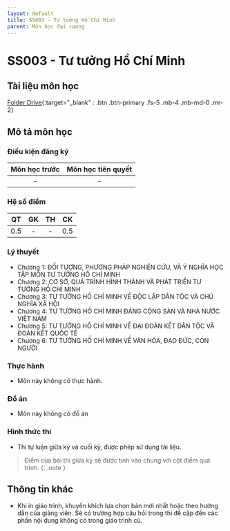 ```yaml
---
layout: default
title: SS003 - Tư tưởng Hồ Chí Minh
parent: Môn học đại cương
---
```


# SS003 - Tư tưởng Hồ Chí Minh

## Tài liệu môn học

[Folder Drive](https://drive.google.com/drive/folders/1-mfu13rfY6yxQt4naGlwGUJHwAY5fN4i?usp=sharing){:target="_blank" : .btn .btn-primary .fs-5 .mb-4 .mb-md-0 .mr-2}

## Mô tả môn học

### Điều kiện đăng ký

| Môn học trước| Môn học tiên quyết  |
|------|-----|
| <center> - </center>| <center>-</center>|

### Hệ số điểm

| QT   | GK  | TH  | CK  |
|------|-----|-----|-----|
| <center>0.5</center>| <center>-</center>| <center>-</center> | <center>0.5</center> |

### Lý thuyết

- Chương 1: ĐỐI TƯỢNG, PHƯƠNG PHÁP NGHIÊN CỨU, VÀ Ý NGHĨA HỌC TẬP MÔN TƯ TƯỞNG HỒ CHÍ MINH
- Chương 2: CƠ SỞ, QUÁ TRÌNH HÌNH THÀNH VÀ PHÁT TRIỂN TƯ TƯỞNG HỒ CHÍ MINH
- Chương 3: TƯ TƯỞNG HỒ CHÍ MINH VỀ ĐỘC LẬP DÂN TỘC VÀ CHỦ NGHĨA XÃ HỘI
- Chương 4: TƯ TƯỞNG HỒ CHÍ MINH ĐẢNG CỘNG SẢN VÀ NHÀ NƯỚC VIỆT NAM
- Chương 5: TƯ TƯỞNG HỒ CHÍ MINH VỀ ĐẠI ĐOÀN KẾT DÂN TỘC VÀ ĐOÀN KẾT QUỐC TẾ
- Chương 6: TƯ TƯỞNG HỒ CHÍ MINH VỀ VĂN HÓA, ĐẠO ĐỨC, CON NGƯỜI

### Thực hành

- Môn này không có thực hành.

### Đồ án

- Môn này không có đồ án

### Hình thức thi

- Thi tự luận giữa kỳ và cuối kỳ, được phép sử dụng tài liệu.

> Điểm của bài thi giữa kỳ sẽ được tính vào chung với cột điểm quá trình.
{: .note }

## Thông tin khác

- Khi in giáo trình, khuyến khích lựa chọn bản mới nhất hoặc theo hướng dẫn của giảng viên. Sẽ có trường hợp câu hỏi trong thi đề cập đến các phần nội dung không có trong giáo trình cũ.